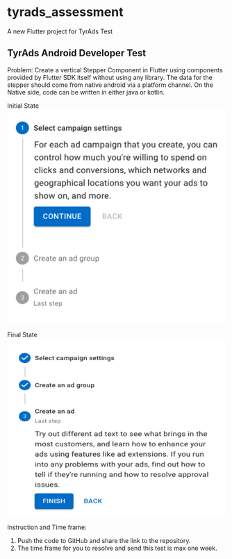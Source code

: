 # tyrads_assessment

A new Flutter project for TyrAds Test

## TyrAds Android Developer Test

Problem:
Create a vertical Stepper Component in Flutter using components provided by Flutter SDK itself without using any library.
The data for the stepper should come from native android via a platform channel.
On the Native side, code can be written in either java or kotlin.

Initial State
![Initial State](state1.png)

Final State
![Final State](state2.png)

Instruction and Time frame:
1. Push the code to GitHub and share the link to the repository.
2. The time frame for you to resolve and send this test is max one week.


